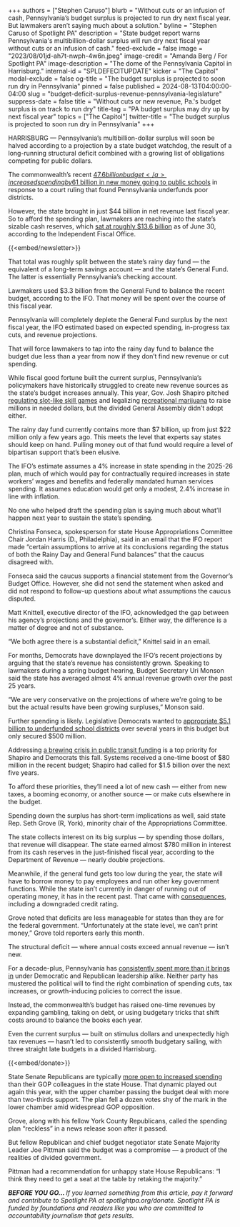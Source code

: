 +++
authors = ["Stephen Caruso"]
blurb = "Without cuts or an infusion of cash, Pennsylvania’s budget surplus is projected to run dry next fiscal year. But lawmakers aren’t saying much about a solution."
byline = "Stephen Caruso of Spotlight PA"
description = "State budget report warns Pennsylvania's multibillion-dollar surplus will run dry next fiscal year without cuts or an infusion of cash."
feed-exclude = false
image = "2023/08/01jd-ah7t-nwph-4w6n.jpeg"
image-credit = "Amanda Berg / For Spotlight PA"
image-description = "The dome of the Pennsylvania Capitol in Harrisburg."
internal-id = "SPLDEFECITUPDATE"
kicker = "The Capitol"
modal-exclude = false
og-title = "The budget surplus is projected to soon run dry in Pennsylvania"
pinned = false
published = 2024-08-13T04:00:00-04:00
slug = "budget-deficit-surplus-revenue-pennsylvania-legislature"
suppress-date = false
title = "Without cuts or new revenue, Pa.'s budget surplus is on track to run dry"
title-tag = "PA budget surplus may dry up by next fiscal year"
topics = ["The Capitol"]
twitter-title = "The budget surplus is projected to soon run dry in Pennsylvania"
+++

HARRISBURG — Pennsylvania’s multibillion-dollar surplus will soon be halved according to a projection by a state budget watchdog, the result of a long-running structural deficit combined with a growing list of obligations competing for public dollars.

The commonwealth’s recent <a href="https://www.spotlightpa.org/news/2024/07/pennsylvania-budget-public-schools-economic-development-scholarships-josh-shapiro-legislature/">$47.6 billion budget</a> increased spending by 6%, with more than <a href="https://www.spotlightpa.org/news/2024/07/pennsylvania-legislature-budget-deal-education-spending-public-schools-josh-shapiro/">$1 billion in new money going to public schools</a> in response to a court ruling that found Pennsylvania underfunds poor districts.

However, the state brought in just $44 billion in net revenue last fiscal year. So to afford the spending plan, lawmakers are reaching into the state’s sizable cash reserves, which <a href="http://www.ifo.state.pa.us/download.cfm?file=Resources/Documents/RB_2024_07_Budget_Update.pdf">sat at roughly $13.6 billion</a> as of June 30, according to the Independent Fiscal Office.

{{<embed/newsletter>}}

That total was roughly split between the state’s rainy day fund — the equivalent of a long-term savings account — and the state’s General Fund. The latter is essentially Pennsylvania’s checking account.

Lawmakers used $3.3 billion from the General Fund to balance the recent budget, according to the IFO. That money will be spent over the course of this fiscal year.

Pennsylvania will completely deplete the General Fund surplus by the next fiscal year, the IFO estimated based on expected spending, in-progress tax cuts, and revenue projections.

That will force lawmakers to tap into the rainy day fund to balance the budget due less than a year from now if they don’t find new revenue or cut spending.

While fiscal good fortune built the current surplus, Pennsylvania’s policymakers have historically struggled to create new revenue sources as the state’s budget increases annually. This year, Gov. Josh Shapiro pitched <a href="https://www.spotlightpa.org/news/2024/06/skill-games-budget-regulate-gambling-pennsylvania-transit/">regulating slot-like skill games</a> and legalizing <a href="https://www.spotlightpa.org/news/2024/06/pennsylvania-marijuana-recreational-legislature-passage-budget-josh-shapiro/">recreational marijuana</a> to raise millions in needed dollars, but the divided General Assembly didn’t adopt either.

The rainy day fund currently contains more than $7 billion, up from just $22 million only a few years ago. This meets the level that experts say states should keep on hand. Pulling money out of that fund would require a level of bipartisan support that’s been elusive.

The IFO’s estimate assumes a 4% increase in state spending in the 2025-26 plan, much of which would pay for contractually required increases in state workers’ wages and benefits and federally mandated human services spending. It assumes education would get only a modest, 2.4% increase in line with inflation.

No one who helped draft the spending plan is saying much about what’ll happen next year to sustain the state’s spending.

Christina Fonseca, spokesperson for state House Appropriations Committee Chair Jordan Harris (D., Philadelphia), said in an email that the IFO report made “certain assumptions to arrive at its conclusions regarding the status of both the Rainy Day and General Fund balances” that the caucus disagreed with.

Fonseca said the caucus supports a financial statement from the Governor’s Budget Office. However, she did not send the statement when asked and did not respond to follow-up questions about what assumptions the caucus disputed.

Matt Knittell, executive director of the IFO, acknowledged the gap between his agency’s projections and the governor’s. Either way, the difference is a matter of degree and not of substance.

“We both agree there is a substantial deficit,” Knittel said in an email.

For months, Democrats have downplayed the IFO’s recent projections by arguing that the state’s revenue has consistently grown. Speaking to lawmakers during a spring budget hearing, Budget Secretary Uri Monson said the state has averaged almost 4% annual revenue growth over the past 25 years.

“We are very conservative on the projections of where we&#39;re going to be but the actual results have been growing surpluses,” Monson said.

Further spending is likely. Legislative Democrats wanted to <a href="https://www.spotlightpa.org/news/2024/07/education-budget-late-funding-poverty-pennsylvania/">appropriate $5.1 billion to underfunded school districts</a> over several years in this budget but only secured $500 million.

Addressing <a href="https://www.spotlightpa.org/news/2024/01/public-transit-funding-pennsylvania-septa-shapiro-trains-buses-fiscal-cliff/">a brewing crisis in public transit funding</a> is a top priority for Shapiro and Democrats this fall. Systems received a one-time boost of $80 million in the recent budget; Shapiro had called for $1.5 billion over the next five years.

To afford these priorities, they’ll need a lot of new cash — either from new taxes, a booming economy, or another source — or make cuts elsewhere in the budget.

Spending down the surplus has short-term implications as well, said state Rep. Seth Grove (R, York), minority chair of the Appropriations Committee.

The state collects interest on its big surplus — by spending those dollars, that revenue will disappear. The state earned almost $780 million in interest from its cash reserves in the just-finished fiscal year, according to the Department of Revenue — nearly double projections.

Meanwhile, if the general fund gets too low during the year, the state will have to borrow money to pay employees and run other key government functions. While the state isn’t currently in danger of running out of operating money, it has in the recent past. That came with <a href="https://whyy.org/articles/pennsylvania-takes-credit-ratings-hit-amid-budget-fight/">consequences</a>, including a downgraded credit rating.

Grove noted that deficits are less manageable for states than they are for the federal government. “Unfortunately at the state level, we can’t print money,” Grove told reporters early this month.

The structural deficit — where annual costs exceed annual revenue — isn’t new.

For a decade-plus, Pennsylvania has <a href="https://www.spotlightpa.org/news/2024/03/pennsylvania-budget-josh-shapiro-surplus-structural-deficit-explainer/">consistently spent more than it brings in</a> under Democratic and Republican leadership alike. Neither party has mustered the political will to find the right combination of spending cuts, tax increases, or growth-inducing policies to correct the issue.

Instead, the commonwealth’s budget has raised one-time revenues by expanding gambling, taking on debt, or using budgetary tricks that shift costs around to balance the books each year.

Even the current surplus — built on stimulus dollars and unexpectedly high tax revenues — hasn’t led to consistently smooth budgetary sailing, with three straight late budgets in a divided Harrisburg.

{{<embed/donate>}}

State Senate Republicans are typically <a href="https://www.spotlightpa.org/news/2023/07/pennsylvania-budget-impasse-shapiro-wolf-rendell-corbett-legislature/">more open to increased spending</a> than their GOP colleagues in the state House. That dynamic played out again this year, with the upper chamber passing the budget deal with more than two-thirds support. The plan fell a dozen votes shy of the mark in the lower chamber amid widespread GOP opposition.

Grove, along with his fellow York County Republicans, called the spending plan “reckless” in a news release soon after it passed.

But fellow Republican and chief budget negotiator state Senate Majority Leader Joe Pittman said the budget was a compromise — a product of the realities of divided government.

Pittman had a recommendation for unhappy state House Republicans: “I think they need to get a seat at the table by retaking the majority.”

<strong><em>BEFORE YOU GO… </em></strong><em>If you learned something from this article, pay it forward and contribute to Spotlight PA at spotlightpa.org/donate. Spotlight PA is funded by foundations and readers like you who are committed to accountability journalism that gets results.</em>

